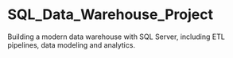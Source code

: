 # SQL_Data_Warehouse_Project
Building a modern data warehouse with SQL Server, including ETL pipelines, data modeling and analytics. 
